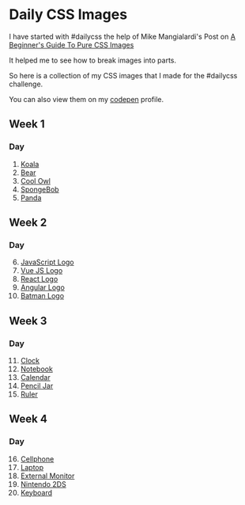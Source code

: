 # Daily CSS Images
I have started with #dailycss the help of Mike Mangialardi's Post on [A Beginner's Guide To Pure CSS Images](https://codepen.io/mikemang/post/a-beginner-s-guide-to-pure-css-images)

It helped me to see how to break images into parts.

So here is a collection of my CSS images that I made for the #dailycss challenge.

You can also view them on my [codepen](https://codepen.io/pramesha) profile.

## Week 1
### Day
1. [Koala](https://codepen.io/pramesha/full/xxZqooz)
2. [Bear](https://codepen.io/pramesha/full/zYrwNeE)
3. [Cool Owl](https://codepen.io/pramesha/full/MWKmdvZ)
4. [SpongeBob](https://codepen.io/pramesha/full/QWygavN)
5. [Panda](https://codepen.io/pramesha/full/QWyMbRx)

## Week 2
### Day
6. [JavaScript Logo](https://codepen.io/pramesha/full/vYLeWXX)
7. [Vue JS Logo](https://codepen.io/pramesha/full/QWyONZv)
8. [React Logo](https://codepen.io/pramesha/full/BajmqNg)
9. [Angular Logo](https://codepen.io/pramesha/full/mdVpWgK)
10. [Batman Logo](https://codepen.io/pramesha/full/oNbpPdZ)

## Week 3
### Day
11. [Clock](https://codepen.io/pramesha/full/xxZWKER)
12. [Notebook](https://codepen.io/pramesha/full/bGEvvxe)
13. [Calendar](https://codepen.io/pramesha/full/mdVLOGL)
14. [Pencil Jar](https://codepen.io/pramesha/full/XWXqoZx)
15. [Ruler](https://codepen.io/pramesha/full/GRoGvZK)

## Week 4
### Day
16. [Cellphone](https://codepen.io/pramesha/full/qBbyyGV)
17. [Laptop](https://codepen.io/pramesha/full/xxZaEmJ)
18. [External Monitor](https://codepen.io/pramesha/full/GRoXLEP)
19. [Nintendo 2DS](https://codepen.io/pramesha/full/OJMBzpr)
20. [Keyboard](https://codepen.io/pramesha/full/bGEQdXW)
